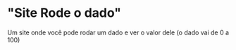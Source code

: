 # "Site Rode o dado"
 Um site onde você pode rodar um dado e ver o valor dele (o dado vai de 0 a 100)
